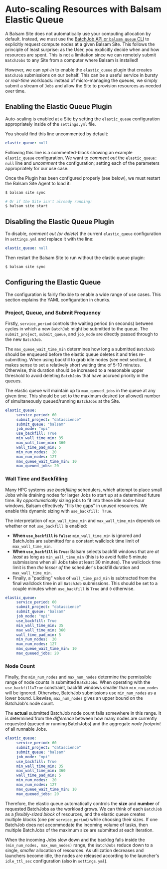 # Auto-scaling Resources with Balsam Elastic Queue

A Balsam Site does not automatically use your computing allocation by default. 
Instead, we must use the [BatchJob API or `balsam queue` CLI](./batchjob.md) to
explicitly request compute nodes at a given Balsam Site.  This follows the
principle of least surprise: as the User, you explicitly decide when and how
resources are spent. This is not a limitation since we can remotely submit
`BatchJobs` to any Site from a computer where Balsam is installed!

However, we can *opt-in* to enable the `elastic_queue` plugin that creates
`BatchJob` submissions on our behalf.  This can be a useful service
in bursty or *real-time* workloads: instead of micro-managing the queues, we
simply submit a stream of `Jobs` and allow the Site to provision resources
as needed over time.

## Enabling the Elastic Queue Plugin

Auto-scaling is enabled at a Site by setting the `elastic_queue` configuration appropriately inside of the `settings.yml` file.

You should find this line uncommented by default:

```yaml
elastic_queue: null
```

Following this line is a commented-block showing an example `elastic_queue` configuration.  We want to *comment out* the `elastic_queue: null` line and *uncomment* the configuration; setting each of the parameters appropriately for our use case.

Once the Plugin has been configured properly (see below), we must restart the Balsam Site Agent to load it:

```bash
$ balsam site sync

# Or if the Site isn't already running:
$ balsam site start
```

## Disabling the Elastic Queue Plugin

To disable, *comment out (or delete)* the current `elastic_queue` 
configuration in `settings.yml` and replace it with the line:

```yaml
elastic_queue: null
```

Then restart the Balsam Site to run without the elastic queue plugin:

```bash
$ balsam site sync
```

## Configuring the Elastic Queue

The configuration is fairly flexible to enable a wide range of use cases. This section explains the YAML configuration in chunks.

### Project, Queue, and Submit Frequency
Firstly, `service_period` controls the waiting period (in seconds) between
cycles in which a new `BatchJob` might be submitted to the queue.  The
`submit_project`, `submit_queue`, and `job_mode` are directly passed through to
the new `BatchJob`.  

The `max_queue_wait_time_min` determines how long a submitted `BatchJob` should
be enqueued before the elastic queue deletes it and tries re-submitting.  When
using backfill to grab idle nodes (see next section), it makes sense to set a
relatively short waiting time of 5-10 minutes.  Otherwise, this duration should
be increased to a reasonable upper threshold to avoid deleting `BatchJobs` that
have accrued priority in the queues.

The elastic queue will maintain up to `max_queued_jobs` in the queue at any
given time. This should be set to the maximum desired (or allowed) number of
simultaneously queued/running `BatchJobs` at the Site. 

```yaml hl_lines="2-5 12-13"
elastic_queue:
     service_period: 60
     submit_project: "datascience"
     submit_queue: "balsam"
     job_mode: "mpi"
     use_backfill: True
     min_wall_time_min: 35
     max_wall_time_min: 360
     wall_time_pad_min: 5
     min_num_nodes:  20
     max_num_nodes: 127
     max_queue_wait_time_min: 10
     max_queued_jobs: 20
```

### Wall Time and Backfilling

Many HPC systems use *backfilling* schedulers, which attempt to place small Jobs
while draining nodes for larger Jobs to start up at a determined future time.
By *opportunistically* sizing jobs to fit into these idle node-hour windows,
Balsam effectively "fills the gaps" in unused resources.  We enable this dynamic
sizing with `use_backfill: True`.

The interpretation of `min_wall_time_min` and `max_wall_time_min` depends on whether or not `use_backfill` is enabled:  

- **When `use_backfill` is `False`:** `min_wall_time_min` is ignored and
BatchJobs are submitted for a constant wallclock time limit of
`max_wall_time_min`.
- **When `use_backfill` is `True`:** Balsam selects backfill windows that are *at least* as long as `min_wall_time_min` (this is to avoid futile 5 minute submissions when all Jobs take at least 30 minutes). The wallclock time limit is then *the lesser of* the scheduler's backfill duration and `max_wall_time_min`.
- Finally, a "padding" value of `wall_time_pad_min` is subtracted from the 
  final wallclock time in all `BatchJob` submissions.  This should be set to a couple minutes when `use_backfill` is `True` and `0` otherwise.

```yaml hl_lines="6-9"
elastic_queue:
     service_period: 60
     submit_project: "datascience"
     submit_queue: "balsam"
     job_mode: "mpi"
     use_backfill: True
     min_wall_time_min: 35
     max_wall_time_min: 360
     wall_time_pad_min: 5
     min_num_nodes:  20
     max_num_nodes: 127
     max_queue_wait_time_min: 10
     max_queued_jobs: 20
```

### Node Count

Finally, the `min_num_nodes` and `max_num_nodes` determine the permissible range
of node counts in submitted `BatchJobs`.
When operating with the `use_backfill=True` constraint, backfill windows
smaller than `min_num_nodes` will be ignored.  Otherwise, BatchJob submissions use `min_num_nodes` as a lower bound. Likewise, `max_num_nodes` gives an upper bound on the BatchJob's node count. 

The **actual** submitted BatchJob node count falls somewhere in this range.  It is determined from the *difference* between how many nodes are currently requested (queued or running BatchJobs) and the aggregate *node footprint* of all runnable Jobs.

```yaml hl_lines="10-11"
elastic_queue:
     service_period: 60
     submit_project: "datascience"
     submit_queue: "balsam"
     job_mode: "mpi"
     use_backfill: True
     min_wall_time_min: 35
     max_wall_time_min: 360
     wall_time_pad_min: 5
     min_num_nodes:  20
     max_num_nodes: 127
     max_queue_wait_time_min: 10
     max_queued_jobs: 20
```

Therefore, the elastic queue automatically controls the **size** and **number**
of requested BatchJobs as the workload grows.  We can think of each `BatchJob`
as a *flexibly-sized block* of resources, and the elastic queue creates multiple
blocks (one per `service_period`) while choosing their sizes.   If one BatchJob
does not accommodate the incoming volume of tasks, then multiple BatchJobs of the
maximum size are submitted at each iteration.

When the incoming Jobs slow down and the backlog falls inside the
`(min_num_nodes, max_num_nodes)` range, the `BatchJobs` reduce down to a single,
*smaller* allocation of resources.  As utilization decreases and launchers
become idle, the nodes are released according to the launcher's `idle_ttl_sec`
configuration (also in `settings.yml`).
